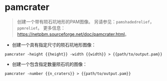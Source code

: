# pamcrater

> 创建一个带有陨石坑地形的PAM图像。
> 另请参见：`pamshadedrelief`，`ppmrelief`。
> 更多信息：<https://netpbm.sourceforge.net/doc/pamcrater.html>。

- 创建一个具有指定尺寸的陨石坑地形图像：

`pamcrater -height {{height}} -width {{width}} > {{path/to/output.pam}}`

- 创建一个包含指定数量陨石坑的图像：

`pamcrater -number {{n_craters}} > {{path/to/output.pam}}`